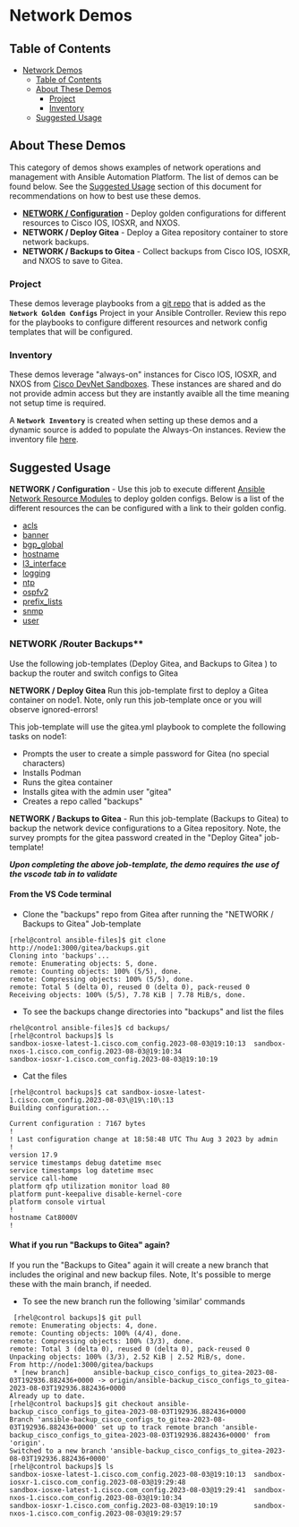 # Network Demos

## Table of Contents
- [Network Demos](#network-demos)
  - [Table of Contents](#table-of-contents)
  - [About These Demos](#about-these-demos)
    - [Project](#project)
    - [Inventory](#inventory)
  - [Suggested Usage](#suggested-usage)

## About These Demos
This category of demos shows examples of network operations and management with Ansible Automation Platform. The list of demos can be found below. See the [Suggested Usage](#suggested-usage) section of this document for recommendations on how to best use these demos.
- [**NETWORK / Configuration**](https://github.com/nleiva/ansible-net-modules/blob/main/main.yml) - Deploy golden configurations for different resources to Cisco IOS, IOSXR, and NXOS.
- **NETWORK / Deploy Gitea** - Deploy a Gitea repository container to store network backups.
- **NETWORK / Backups to Gitea** - Collect backups from Cisco IOS, IOSXR, and NXOS to save to Gitea. 

### Project

These demos leverage playbooks from a [git repo](https://github.com/nleiva/ansible-net-modules) that is added as the **`Network Golden Configs`** Project in your Ansible Controller. Review this repo for the playbooks to configure different resources and network config templates that will be configured.

### Inventory

These demos leverage "always-on" instances for Cisco IOS, IOSXR, and NXOS from [Cisco DevNet Sandboxes](https://developer.cisco.com/docs/sandbox/#!getting-started/always-on-sandboxes). These instances are shared and do not provide admin access but they are instantly avaible all the time meaning not setup time is required.

A **`Network Inventory`** is created when setting up these demos and a dynamic source is added to populate the Always-On instances. Review the inventory file [here](https://github.com/nleiva/ansible-net-modules/blob/main/hosts).

## Suggested Usage

**NETWORK / Configuration** - Use this job to execute different [Ansible Network Resource Modules](https://docs.ansible.com/ansible/latest/network/user_guide/network_resource_modules.html) to deploy golden configs. Below is a list of the different resources the can be configured with a link to their golden config.
  - [acls](https://github.com/nleiva/ansible-net-modules/blob/main/acls.cfg)
  - [banner](https://github.com/nleiva/ansible-net-modules/blob/main/banner.cfg)
  - [bgp_global](https://github.com/nleiva/ansible-net-modules/blob/main/bgp_global.cfg)
  - [hostname](https://github.com/nleiva/ansible-net-modules/blob/main/hostname.cfg)
  - [l3_interface](https://github.com/nleiva/ansible-net-modules/blob/main/l3_interface.cfg)
  - [logging](https://github.com/nleiva/ansible-net-modules/blob/main/logging.cfg)
  - [ntp](https://github.com/nleiva/ansible-net-modules/blob/main/ntp.cfg)
  - [ospfv2](https://github.com/nleiva/ansible-net-modules/blob/main/ospfv2.cfg)
  - [prefix_lists](https://github.com/nleiva/ansible-net-modules/blob/main/prefix_lists.cfg)
  - [snmp](https://github.com/nleiva/ansible-net-modules/blob/main/snmp.cfg)
  - [user](https://github.com/nleiva/ansible-net-modules/blob/main/user.cfg)

### NETWORK /Router Backups**
Use the following job-templates (Deploy Gitea, and Backups to Gitea ) to backup the router and switch configs to Gitea 

**NETWORK / Deploy Gitea** Run this job-template first to deploy a Gitea container on node1.
Note, only run this job-template once or you will observe ignored-errors!

This job-template will use the gitea.yml playbook to complete the following tasks on node1:
- Prompts the user to create a simple password for Gitea (no special characters)
- Installs Podman 
- Runs the gitea container
- Installs gitea with the admin user "gitea"
- Creates a repo called "backups"

**NETWORK / Backups to Gitea** - Run this job-template (Backups to Gitea) to backup the network device configurations to a Gitea repository.
Note, the survey prompts for the gitea password created in the "Deploy Gitea" job-template!

***Upon completing the above job-template, the demo requires the use of the vscode tab in to validate***

#### From the VS Code terminal ####
- Clone the "backups" repo from Gitea after running the "NETWORK / Backups to Gitea" Job-template
```
[rhel@control ansible-files]$ git clone http://node1:3000/gitea/backups.git
Cloning into 'backups'...
remote: Enumerating objects: 5, done.
remote: Counting objects: 100% (5/5), done.
remote: Compressing objects: 100% (5/5), done.
remote: Total 5 (delta 0), reused 0 (delta 0), pack-reused 0
Receiving objects: 100% (5/5), 7.78 KiB | 7.78 MiB/s, done.
```
- To see the backups change directories into "backups" and list the files
```
rhel@control ansible-files]$ cd backups/
[rhel@control backups]$ ls
sandbox-iosxe-latest-1.cisco.com_config.2023-08-03@19:10:13  sandbox-nxos-1.cisco.com_config.2023-08-03@19:10:34
sandbox-iosxr-1.cisco.com_config.2023-08-03@19:10:19
```
- Cat the files
```
[rhel@control backups]$ cat sandbox-iosxe-latest-1.cisco.com_config.2023-08-03\@19\:10\:13 
Building configuration...

Current configuration : 7167 bytes
!
! Last configuration change at 18:58:48 UTC Thu Aug 3 2023 by admin
!
version 17.9
service timestamps debug datetime msec
service timestamps log datetime msec
service call-home
platform qfp utilization monitor load 80
platform punt-keepalive disable-kernel-core
platform console virtual
!
hostname Cat8000V
!
``` 
#### What if you run "Backups to Gitea" again? ####
If you run the "Backups to Gitea" again it will create a new branch that includes the original and new backup files.
Note, It's possible to merge these with the main branch, if needed.

- To see the new branch run the following 'similar' commands
```
 [rhel@control backups]$ git pull
remote: Enumerating objects: 4, done.
remote: Counting objects: 100% (4/4), done.
remote: Compressing objects: 100% (3/3), done.
remote: Total 3 (delta 0), reused 0 (delta 0), pack-reused 0
Unpacking objects: 100% (3/3), 2.52 KiB | 2.52 MiB/s, done.
From http://node1:3000/gitea/backups
 * [new branch]      ansible-backup_cisco_configs_to_gitea-2023-08-03T192936.882436+0000 -> origin/ansible-backup_cisco_configs_to_gitea-2023-08-03T192936.882436+0000
Already up to date.
[rhel@control backups]$ git checkout ansible-backup_cisco_configs_to_gitea-2023-08-03T192936.882436+0000
Branch 'ansible-backup_cisco_configs_to_gitea-2023-08-03T192936.882436+0000' set up to track remote branch 'ansible-backup_cisco_configs_to_gitea-2023-08-03T192936.882436+0000' from 'origin'.
Switched to a new branch 'ansible-backup_cisco_configs_to_gitea-2023-08-03T192936.882436+0000'
[rhel@control backups]$ ls
sandbox-iosxe-latest-1.cisco.com_config.2023-08-03@19:10:13  sandbox-iosxr-1.cisco.com_config.2023-08-03@19:29:48
sandbox-iosxe-latest-1.cisco.com_config.2023-08-03@19:29:41  sandbox-nxos-1.cisco.com_config.2023-08-03@19:10:34
sandbox-iosxr-1.cisco.com_config.2023-08-03@19:10:19         sandbox-nxos-1.cisco.com_config.2023-08-03@19:29:57
```


